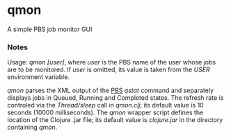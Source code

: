qmon
====

A simple PBS job monitor GUI

### Notes

Usage: _qmon [user]_, where _user_ is the PBS name of the user whose jobs are to be monitored. If _user_ is omitted, its value is taken from the _USER_ environment variable.

_qmon_ parses the XML output of the [PBS](http://en.wikipedia.org/wiki/Portable_Batch_System) _qstat_ command and separately displays jobs in Queued, Running and Completed states. The refresh rate is controled via the _Thread/sleep_ call in _qmon.clj_; its default value is 10 seconds (10000 milliseconds). The _qmon_ wrapper script defines the location of the Clojure .jar file; its default value is _clojure.jar_ in the directory containing _qmon_.
